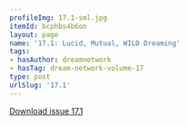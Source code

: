 ```yaml
---
profileImg: 17.1-sml.jpg
itemId: bcphbs4b6on
layout: page
name: '17.1: Lucid, Mutual, WILD Dreaming'
tags:
- hasAuthor: dreamnetwork
- hasTag: dream-network-volume-17
type: post
urlSlug: '17.1'
---
```

<a href="../files/pdfs/Volume_17/17.1-Dream-Network_Volume-17_No-1.pdf" download="">Download issue 17.1</a>